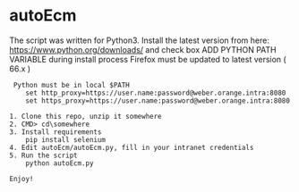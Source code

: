 # autoEcm
The script was written for Python3. Install the latest version from here:
    https://www.python.org/downloads/
    and check box ADD PYTHON PATH VARIABLE during install process
Firefox must be updated to latest version ( 66.x ) 

     Python must be in local $PATH
        set http_proxy=https://user.name:password@weber.orange.intra:8080   
        set https_proxy=https://user.name:password@weber.orange.intra:8080
    
    1. Clone this repo, unzip it somewhere
    2. CMD> cd\somewhere
    3. Install requirements
        pip install selenium
    4. Edit autoEcm/autoEcm.py, fill in your intranet credentials
    5. Run the script
        python autoEcm.py
    
    Enjoy!

